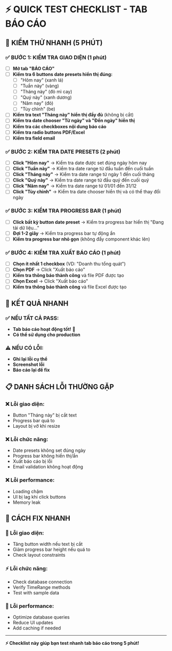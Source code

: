 # ⚡ QUICK TEST CHECKLIST - TAB BÁO CÁO

## 🚀 **KIỂM THỬ NHANH (5 PHÚT)**

### ✅ **BƯỚC 1: KIỂM TRA GIAO DIỆN (1 phút)**
- [ ] **Mở tab "BÁO CÁO"**
- [ ] **Kiểm tra 6 buttons date presets hiển thị đúng:**
  - [ ] "Hôm nay" (xanh lá)
  - [ ] "Tuần này" (vàng) 
  - [ ] "Tháng này" (đỏ mì cay)
  - [ ] "Quý này" (xanh dương)
  - [ ] "Năm nay" (đỏ)
  - [ ] "Tùy chỉnh" (be)
- [ ] **Kiểm tra text "Tháng này" hiển thị đầy đủ** (không bị cắt)
- [ ] **Kiểm tra date chooser "Từ ngày" và "Đến ngày" hiển thị**
- [ ] **Kiểm tra các checkboxes nội dung báo cáo**
- [ ] **Kiểm tra radio buttons PDF/Excel**
- [ ] **Kiểm tra field email**

### ✅ **BƯỚC 2: KIỂM TRA DATE PRESETS (2 phút)**
- [ ] **Click "Hôm nay"** → Kiểm tra date được set đúng ngày hôm nay
- [ ] **Click "Tuần này"** → Kiểm tra date range từ đầu tuần đến cuối tuần
- [ ] **Click "Tháng này"** → Kiểm tra date range từ ngày 1 đến cuối tháng
- [ ] **Click "Quý này"** → Kiểm tra date range từ đầu quý đến cuối quý
- [ ] **Click "Năm nay"** → Kiểm tra date range từ 01/01 đến 31/12
- [ ] **Click "Tùy chỉnh"** → Kiểm tra date chooser hiển thị và có thể thay đổi ngày

### ✅ **BƯỚC 3: KIỂM TRA PROGRESS BAR (1 phút)**
- [ ] **Click bất kỳ button date preset** → Kiểm tra progress bar hiển thị "Đang tải dữ liệu..."
- [ ] **Đợi 1-2 giây** → Kiểm tra progress bar tự động ẩn
- [ ] **Kiểm tra progress bar nhỏ gọn** (không đẩy component khác lên)

### ✅ **BƯỚC 4: KIỂM TRA XUẤT BÁO CÁO (1 phút)**
- [ ] **Chọn ít nhất 1 checkbox** (VD: "Doanh thu tổng quát")
- [ ] **Chọn PDF** → Click "Xuất báo cáo"
- [ ] **Kiểm tra thông báo thành công** và file PDF được tạo
- [ ] **Chọn Excel** → Click "Xuất báo cáo" 
- [ ] **Kiểm tra thông báo thành công** và file Excel được tạo

## 🎯 **KẾT QUẢ NHANH**

### ✅ **NẾU TẤT CẢ PASS:**
- **Tab báo cáo hoạt động tốt!** 🎉
- **Có thể sử dụng cho production**

### ⚠️ **NẾU CÓ LỖI:**
- **Ghi lại lỗi cụ thể**
- **Screenshot lỗi**
- **Báo cáo lại để fix**

## 📋 **DANH SÁCH LỖI THƯỜNG GẶP**

### ❌ **Lỗi giao diện:**
- Button "Tháng này" bị cắt text
- Progress bar quá to
- Layout bị vỡ khi resize

### ❌ **Lỗi chức năng:**
- Date presets không set đúng ngày
- Progress bar không hiển thị/ẩn
- Xuất báo cáo bị lỗi
- Email validation không hoạt động

### ❌ **Lỗi performance:**
- Loading chậm
- UI bị lag khi click buttons
- Memory leak

## 🔧 **CÁCH FIX NHANH**

### 🎨 **Lỗi giao diện:**
- Tăng button width nếu text bị cắt
- Giảm progress bar height nếu quá to
- Check layout constraints

### ⚡ **Lỗi chức năng:**
- Check database connection
- Verify TimeRange methods
- Test with sample data

### 🚀 **Lỗi performance:**
- Optimize database queries
- Reduce UI updates
- Add caching if needed

---

**⚡ Checklist này giúp bạn test nhanh tab báo cáo trong 5 phút!**
